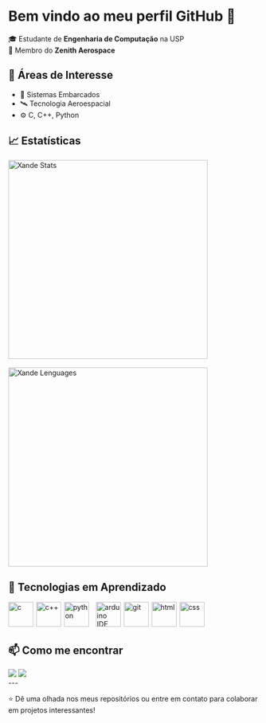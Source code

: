 # Bem vindo ao meu perfil GitHub 👋

🎓 Estudante de **Engenharia de Computação** na USP  
🚀 Membro do **Zenith Aerospace**

## 🧠 Áreas de Interesse

- 👾 Sistemas Embarcados
- 🛰️ Tecnologia Aeroespacial
- ⚙️ C, C++, Python

## 📈 Estatísticas

<div>
<div align="left">
    <img 
        align="center"
        style="padding-right: 10px;"
        width="400px"
        alt="Xande Stats"
        title="Xande Stats" 
        src="https://github-readme-stats.vercel.app/api?username=susuteo&show_icons=true&theme=dark&include_all_commits=true&locale=pt-br" 
    />
    <br>
    <br>
    <img 
        align="center"
        width="400px"
        alt="Xande Lenguages"
        title="Xande Lenguages" 
        src="https://github-readme-stats.vercel.app/api/top-langs/?username=susuteo&layout=compact&theme=dark&locale=pt-br"
    />
</div>

## 🤖 Tecnologias em Aprendizado

<div>
<div align="left">
    <img 
        style="padding-right: 2px;" 
        height="50"     
        width="50" 
        alt="c"
        title="c" 
        src="https://cdn.jsdelivr.net/gh/devicons/devicon@latest/icons/c/c-line.svg" 
    />
    <img
        style="padding-right: 2px;"  
        height="50"     
        width="50" 
        alt="c++"
        title="c++" 
        src="https://cdn.jsdelivr.net/gh/devicons/devicon@latest/icons/cplusplus/cplusplus-original.svg" 
    />
    <img 
        style="padding-right: 10px;" 
        height="50"     
        width="50" 
        alt="python"
        title="python" 
        src="https://cdn.jsdelivr.net/gh/devicons/devicon@latest/icons/python/python-original.svg" 
    />
    <img
        style="padding-right: 2px;" 
        height="50"     
        width="50" 
        alt="arduino IDE"
        title="arduino IDE" 
        src="https://cdn.jsdelivr.net/gh/devicons/devicon@latest/icons/arduino/arduino-original.svg"    
    />
    <img  
        style="padding-right: 2px;" 
        height="50"     
        width="50" 
        alt="git"
        title="git" 
        src="https://cdn.jsdelivr.net/gh/devicons/devicon@latest/icons/git/git-original.svg" 
    />
    <img  
        style="padding-right: 2px;" 
        height="50"     
        width="50" 
        alt="html"
        title="html" 
        src="https://cdn.jsdelivr.net/gh/devicons/devicon@latest/icons/html5/html5-original.svg"  
    />
    <img 
        style="padding-right: 2px;"  
        height="50"     
        width="50" 
        alt="css"
        title="css" 
        src="https://cdn.jsdelivr.net/gh/devicons/devicon@latest/icons/css3/css3-original.svg" 
    />
</div>

## 📫 Como me encontrar

</div>
<a href = "mailto:suellenteodorico@gmail.com"><img loading="lazy" src="https://img.shields.io/badge/Gmail-D14836?style=for-the-badge&logo=gmail&logoColor=white" target="_blank"></a>
<a href="https://www.linkedin.com/in/suellen-teodorico/" target="_blank"><img loading="lazy" src="https://img.shields.io/badge/-LinkedIn-%230077B5?style=for-the-badge&logo=linkedin&logoColor=white" target="_blank"></a>   
</div>
---

⭐ Dê uma olhada nos meus repositórios ou entre em contato para colaborar em projetos interessantes!
